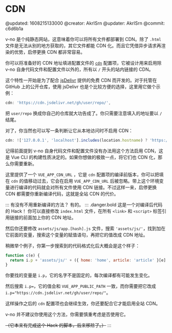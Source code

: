 # CDN

@updated: 1608215133000
@creator: AkrISrn
@updater: AkrISrn
@commit: c6d6b1a

v-no 是个纯静态网站，这意味着你可以将所有文件都部署到 CDN。除了 `.html` 文件是无法从别的地方获取的，其它文件都能 CDN 化。而且它凭借异步请求再渲染的优势，启停更换 CDN 都非常容易。

你可以将准备好的 CDN 地址填进配置文件的 [`cdn`](/docs/main-conf.md "#") 配置项，它被设计用来启用除 v-no 自身代码文件和配置文件以外的，所有以 `/` 开头的站内链接的 CDN。

这个特性一开始是为了配合 [jsDelivr](https://www.jsdelivr.com/) 提供的免费 CDN 而开发的。对于托管在 GitHub 上的公开仓库，使用 jsDelivr 也是个比较方便的选择，这里用它做个示例：

```js
cdn: 'https://cdn.jsdelivr.net/gh/user/repo/',
```

把 `user/repo` 换成你自己的仓库就大功告成了。你只需要注意填入的地址要以 `/` 结尾。

对了，你当然也可以写一条判断让它从本地访问时不启用 CDN：

```js
cdn: !['127.0.0.1', 'localhost'].includes(location.hostname) ? 'https://cdn.jsdelivr.net/gh/user/repo/' : '',
```

记得前面提到 v-no 自身代码文件和配置文件没有办法用这个方法启用 CDN，这是 Vue CLI 的构建性质决定的。如果你想做的极致一点，将它们也 CDN 化，那么你需要重新[](/docs/compile.md "#")。

这里提供了一个 `VUE_APP_CDN_URL` [](/docs/env-vars.md "#")，它是 `cdn` 配置项的编译前版本，你可以把填在 `cdn` 的值移动过去，它会在启用 `VUE_APP_CDN_URL` 后被忽略。带上这个环境变量进行编译的代码就会对所有文件使用 CDN 链接。不过这样一来，启停更换 CDN 都需要你重新编译代码，这就是全站 CDN 的代价。 

::: 有没有不用重新编译的方法？
有的。
::: .danger.bold 这是一个对编译后代码的 Hack！
你可以直接修改 `index.html` 文件，在所有 `<link>` 和 `<script>` 标签引用链接的前面加上你的 CDN 地址。

然后你还要修改 `assets/js/app.[hash].js` 文件，搜索 `'assets/js/'`，找到加在它前面的变量，搜索这个变量的赋值语句，再把它的值改成 CDN 地址。

稍微举个例子，你第一步搜索到的代码格式化后大概会是这个样子：

```js
function c(e) {
  return i.p + 'assets/js/' + ({ home: 'home', article: 'article' }[e] || e) + '.' + { home: 'b18ca087', article: 'a5be8313' }[e] + '.js';
}
```

你要找的变量是 `i.p`，它的名字不是固定的，每次编译都有可能发生变化。

然后搜索 `i.p=`，它的值会和 `VUE_APP_PUBLIC_PATH` 一致，而你需要把它改成 `i.p="https://cdn.jsdelivr.net/gh/user/repo/"`。

这样操作之后的 `cdn` 配置项也会继续生效，你还要配合它才能启用全站 CDN。

v-no 并不建议你使用这个方法，你需要慎重考虑是否使用它。

~~（它本来有完成这个 Hack 的脚本，后来移除了。）~~
:::
